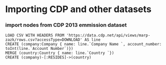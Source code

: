 Importing CDP and other datasets
================================

### import nodes from CDP 2013 emmission dataset
```
LOAD CSV WITH HEADERS FROM 'https://data.cdp.net/api/views/marp-zazk/rows.csv?accessType=DOWNLOAD' AS line
CREATE (company:Company { name: line.`Company Name `, account_number: toInt(line.`Account Number`)})
MERGE (country:Country { name: line.`Country `})
CREATE (company)-[:RESIDES]->(country)
```
